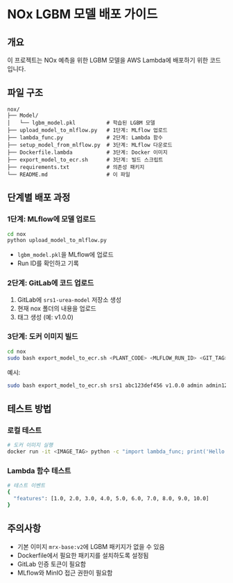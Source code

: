# NOx LGBM 모델 배포 가이드

## 개요
이 프로젝트는 NOx 예측을 위한 LGBM 모델을 AWS Lambda에 배포하기 위한 코드입니다.

## 파일 구조
```
nox/
├── Model/
│   └── lgbm_model.pkl          # 학습된 LGBM 모델
├── upload_model_to_mlflow.py   # 1단계: MLflow 업로드
├── lambda_func.py              # 2단계: Lambda 함수
├── setup_model_from_mlflow.py  # 3단계: MLflow 다운로드
├── Dockerfile.lambda           # 3단계: Docker 이미지
├── export_model_to_ecr.sh      # 3단계: 빌드 스크립트
├── requirements.txt            # 의존성 패키지
└── README.md                   # 이 파일
```

## 단계별 배포 과정

### 1단계: MLflow에 모델 업로드
```bash
cd nox
python upload_model_to_mlflow.py
```
- `lgbm_model.pkl`을 MLflow에 업로드
- Run ID를 확인하고 기록

### 2단계: GitLab에 코드 업로드
1. GitLab에 `srs1-urea-model` 저장소 생성
2. 현재 nox 폴더의 내용을 업로드
3. 태그 생성 (예: v1.0.0)

### 3단계: 도커 이미지 빌드
```bash
cd nox
sudo bash export_model_to_ecr.sh <PLANT_CODE> <MLFLOW_RUN_ID> <GIT_TAG> <MINIO_ID> <MINIO_PW> <GIT_USER> <GIT_TOKEN>
```

예시:
```bash
sudo bash export_model_to_ecr.sh srs1 abc123def456 v1.0.0 admin admin1234 root glpat-ZZmrz1nY4qPzUag2Pr3A
```

## 테스트 방법

### 로컬 테스트
```bash
# 도커 이미지 실행
docker run -it <IMAGE_TAG> python -c "import lambda_func; print('Hello from NOx Lambda function!')"
```

### Lambda 함수 테스트
```bash
# 테스트 이벤트
{
  "features": [1.0, 2.0, 3.0, 4.0, 5.0, 6.0, 7.0, 8.0, 9.0, 10.0]
}
```

## 주의사항
- 기본 이미지 `mrx-base:v2`에 LGBM 패키지가 없을 수 있음
- Dockerfile에서 필요한 패키지를 설치하도록 설정됨
- GitLab 인증 토큰이 필요함
- MLflow와 MinIO 접근 권한이 필요함 